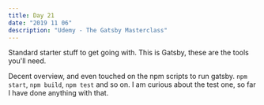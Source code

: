 ```yaml
---
title: Day 21
date: "2019 11 06"
description: "Udemy - The Gatsby Masterclass"
---
```


Standard starter stuff to get going with. This is Gatsby, these are the tools you'll need.

Decent overview, and even touched on the npm scripts to run gatsby. `npm start`, `npm build`, `npm test` and so on. I am curious about the test one, so far I have done anything with that.

